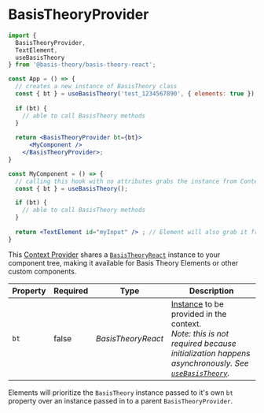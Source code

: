 # BasisTheoryProvider

```jsx
import { 
  BasisTheoryProvider,
  TextElement,
  useBasisTheory
} from '@basis-theory/basis-theory-react';

const App = () => {
  // creates a new instance of BasisTheory class
  const { bt } = useBasisTheory('test_1234567890', { elements: true });
  
  if (bt) {
    // able to call BasisTheory methods
  }
  
  return <BasisTheoryProvider bt={bt}>
      <MyComponent />
    </BasisTheoryProvider>;
}

const MyComponent = () => {
  // calling this hook with no attributes grabs the instance from Context  
  const { bt } = useBasisTheory();

  if (bt) {
    // able to call BasisTheory methods
  }
  
  return <TextElement id="myInput" /> ; // Element will also grab it from the Context
}
```

This <a href="https://reactjs.org/docs/context.html" target="_blank">Context Provider</a> shares a [`BasisTheoryReact`](#basistheoryreact) instance to your component tree, making it available for Basis Theory Elements or other custom components. 

Property   | Required | Type                | Description
---------- | -------- | ------------------- | -----------
`bt`       | false    | *BasisTheoryReact*  | [Instance](#basistheoryreact) to be provided in the context. <br><i>Note: this is not required because initialization happens asynchronously. See [`useBasisTheory`](#usebasistheory).</i>

<aside class="notice">
  <span>Elements will prioritize the <code>BasisTheory</code> instance passed to it's own <code>bt</code> property over an instance passed in to a parent <code>BasisTheoryProvider</code>.</span>
</aside>
